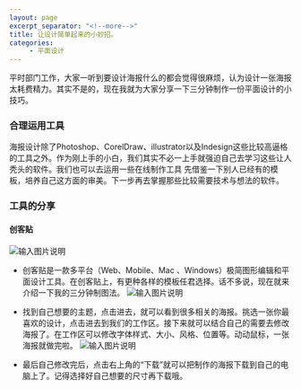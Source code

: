```yaml
---
layout: page
excerpt_separator: "<!--more-->"
title: 让设计简单起来的小妙招。
categories:
     - 平面设计
---
```

平时部门工作，大家一听到要设计海报什么的都会觉得很麻烦，认为设计一张海报太耗费精力。其实不是的，现在我就为大家分享一下三分钟制作一份平面设计的小技巧。

<!--more-->
### 合理运用工具

海报设计除了Photoshop、CorelDraw、illustrator以及Indesign这些比较高逼格的工具之外。作为刚上手的小白，我们其实不必一上手就强迫自己去学习这些让人秃头的软件。我们也可以去运用一些在线制作工具
先借鉴一下别人已经有的模板，培养自己这方面的审美。下一步再去掌握那些比较需要技术与想法的软件。
### 工具的分享
####  创客贴
![输入图片说明](https://gitee.com/limiaohuang/Mywebsite/raw/gh-pages/assets/images/%E5%88%9B%E5%AE%A2%E8%B4%B41.PNG)
 - 创客贴是一款多平台（Web、Mobile、Mac 、Windows）极简图形编辑和平面设计工具。在创客贴上，有更种各样的模板任君选择。话不多说，现在就来介绍一下我的三分钟制图法。
![输入图片说明](https://gitee.com/limiaohuang/Mywebsite/raw/gh-pages/assets/images/%E5%88%9B%E5%AE%A2%E8%B4%B42.PNG)
 
- 找到自己想要的主题，点击进去，就可以看到很多相关的海报。挑选一张你最喜欢的设计，点击进去到我们的工作区。接下来就可以结合自己的需要去修改海报了。在工作区可以修改字体样式、大小、风格、位置等。动动鼠标，一张海报就做完啦。
![输入图片说明](https://gitee.com/limiaohuang/Mywebsite/raw/gh-pages/assets/images/%E6%B5%B7%E6%8A%A5%E8%AE%BE%E8%AE%A1.png)
- 最后自己修改完后，点击右上角的“下载”就可以把制作的海报下载到自己的电脑上了。记得选择好自己想要的尺寸再下载哦。